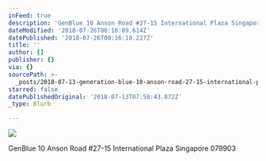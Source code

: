 ```yaml
---
inFeed: true
description: 'GenBlue 10 Anson Road #27-15 International Plaza Singapore 079903'
dateModified: '2018-07-26T00:16:09.614Z'
datePublished: '2018-07-26T00:16:10.227Z'
title: ''
author: []
publisher: {}
via: {}
sourcePath: >-
  _posts/2018-07-13-generation-blue-10-anson-road-27-15-international-plaza-sin.md
starred: false
datePublishedOriginal: '2018-07-13T07:58:43.872Z'
_type: Blurb

---
```

![](https://the-grid-user-content.s3-us-west-2.amazonaws.com/5d3b9c24-b47a-4e48-bf49-3d37d934bc9b.png)

GenBlue 10 Anson Road \#27-15 International Plaza Singapore 079903